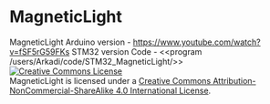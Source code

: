 # MagneticLight
MagneticLight
Arduino version - https://www.youtube.com/watch?v=fSF5rG59FKs
STM32 version Code - <<program  /users/Arkadi/code/STM32_MagneticLight/>> 
<a rel="license" href="http://creativecommons.org/licenses/by-nc-sa/4.0/"><img alt="Creative Commons License" style="border-width:0" src="https://i.creativecommons.org/l/by-nc-sa/4.0/88x31.png" /></a><br /><span xmlns:dct="http://purl.org/dc/terms/" property="dct:title">MagneticLight</span> is licensed under a <a rel="license" href="http://creativecommons.org/licenses/by-nc-sa/4.0/">Creative Commons Attribution-NonCommercial-ShareAlike 4.0 International License</a>.
